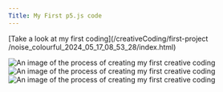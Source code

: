 ```yaml
---
Title: My First p5.js code
---
```


[Take a look at my first coding](/creativeCoding/first-project
/noise_colourful_2024_05_17_08_53_28/index.html)

![An image of the process of creating my first creative coding](/creativeCoding/imagess/firtimage.png)
![An image of the process of creating my first creative coding](/creativeCoding/imagess/firtimage2.png)
![An image of the process of creating my first creative coding](/creativeCoding/imagess/firtimage3.png)